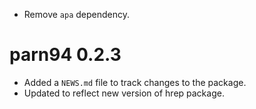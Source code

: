 * Remove `apa` dependency.

# parn94 0.2.3

* Added a `NEWS.md` file to track changes to the package.
* Updated to reflect new version of hrep package.
